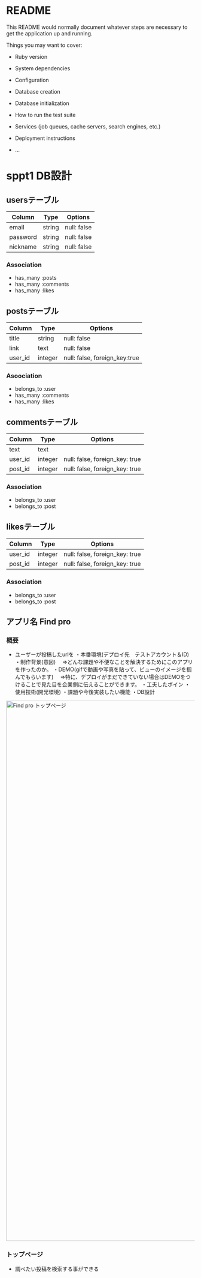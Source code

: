 # README

This README would normally document whatever steps are necessary to get the
application up and running.

Things you may want to cover:

* Ruby version

* System dependencies

* Configuration

* Database creation

* Database initialization

* How to run the test suite

* Services (job queues, cache servers, search engines, etc.)

* Deployment instructions

* ...

# sppt1 DB設計

## usersテーブル
|Column|Type|Options|
|------|----|-------|
|email|string|null: false|
|password|string|null: false|
|nickname|string|null: false|
### Association
- has_many :posts
- has_many :comments
- has_many :likes

## postsテーブル
|Column|Type|Options|
|------|----|-------|
|title|string|null: false|
|link|text|null: false|
|user_id|integer|null: false, foreign_key:true|
### Asoociation
- belongs_to :user
- has_many :comments
- has_many :likes

## commentsテーブル
|Column|Type|Options|
|------|----|-------|
|text|text||
|user_id|integer|null: false, foreign_key: true|
|post_id|integer|null: false, foreign_key: true|

### Association
- belongs_to :user
- belongs_to :post

## likesテーブル
|Column|Type|Options|
|------|----|-------|
|user_id|integer|null: false, foreign_key: true|
|post_id|integer|null: false, foreign_key: true|

### Association
- belongs_to :user
- belongs_to :post
## アプリ名 Find pro

### 概要
- ユーザーが投稿したurlを
・本番環境(デプロイ先　テストアカウント＆ID)
・制作背景(意図)
　⇒どんな課題や不便なことを解決するためにこのアプリを作ったのか。
・DEMO(gifで動画や写真を貼って、ビューのイメージを掴んでもらいます)
　⇒特に、デプロイがまだできていない場合はDEMOをつけることで見た目を企業側に伝えることができます。
・工夫したポイン
・使用技術(開発環境)
・課題や今後実装したい機能
・DB設計
<img width="1440" alt="Find pro トップページ" src="https://user-images.githubusercontent.com/64964206/86537078-74a7b880-bf27-11ea-9a68-d59db7ab1461.png"> 


### トップページ
- 調べたい投稿を検索する事ができる
